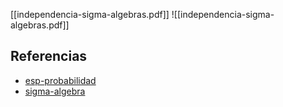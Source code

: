 [[independencia-sigma-algebras.pdf]]
![[independencia-sigma-algebras.pdf]]

## Referencias
- [esp-probabilidad](./esp-probabilidad.md)
- [sigma-algebra](./sigma-algebra.md)
